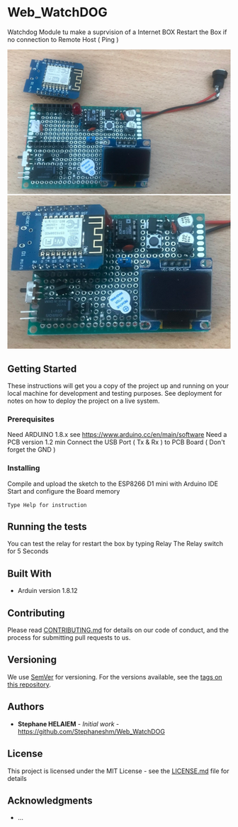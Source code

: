 # Web_WatchDOG

Watchdog Module tu make a suprvision of a Internet BOX
Restart the Box if no connection to Remote Host ( Ping )

![PCB Board](\image\pcb1.jpg)
![PCB Board](\image\pcb2.jpg)


## Getting Started

These instructions will get you a copy of the project up and running on your local machine for development and testing purposes. See deployment for notes on how to deploy the project on a live system.

### Prerequisites

Need ARDUINO 1.8.x see https://www.arduino.cc/en/main/software
Need a PCB version 1.2 min
Connect the USB Port ( Tx & Rx ) to PCB Board ( Don't forget the GND )

### Installing

Compile and upload the sketch to the ESP8266 D1 mini with Arduino IDE
Start and configure the Board memory

```
Type Help for instruction
```

## Running the tests

You can test the relay for restart the box by typing Relay
The Relay switch for 5 Seconds



## Built With

* Arduin version 1.8.12

## Contributing

Please read [CONTRIBUTING.md](https://github.com/Stephaneshm/Web_WatchDOG) for details on our code of conduct, and the process for submitting pull requests to us.

## Versioning

We use [SemVer](http://semver.org/) for versioning. For the versions available, see the [tags on this repository](https://github.com/Stephaneshm/Web_WatchDOG). 

## Authors

* **Stephane HELAIEM** - *Initial work* - https://github.com/Stephaneshm/Web_WatchDOG

## License

This project is licensed under the MIT License - see the [LICENSE.md](LICENSE.md) file for details

## Acknowledgments

* ...
